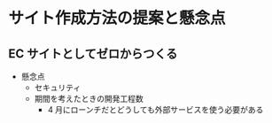 # サイト作成方法の提案と懸念点

## EC サイトとしてゼロからつくる

* 懸念点
  * セキュリティ
  * 期間を考えたときの開発工程数
    * 4 月にローンチだとどうしても外部サービスを使う必要がある

